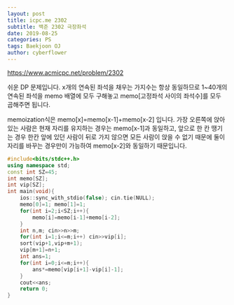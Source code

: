 ```yaml
---
layout: post
title: icpc.me 2302
subtitle: 백준 2302 극장좌석
date: 2019-08-25
categories: PS
tags: Baekjoon OJ
author: cyberflower
---
```


<https://www.acmicpc.net/problem/2302>

쉬운 DP 문제입니다. x개의 연속된 좌석을 채우는 가지수는 항상 동일하므로 1~40개의 연속된 좌석을 memo 배열에 모두 구해놓고 memo[고정좌석 사이의 좌석수]를 모두 곱해주면 됩니다.

 memoization식은 memo[x]=memo[x-1]+memo[x-2] 입니다. 가장 오른쪽에 앉아있는 사람은 현재 자리를 유지하는 경우는 memo[x-1]과 동일하고, 앞으로 한 칸 땡기는 경우 한칸 앞에 있던 사람이 뒤로 가지 않으면 모든 사람이 앉을 수 없기 때문에 둘이 자리를 바꾸는 경우만이 가능하여 memo[x-2]와 동일하기 때문입니다.

```cpp
#include<bits/stdc++.h>
using namespace std;
const int SZ=45;
int memo[SZ];
int vip[SZ];
int main(void){
	ios::sync_with_stdio(false); cin.tie(NULL);
	memo[0]=1; memo[1]=1;
	for(int i=2;i<SZ;i++){
		memo[i]=memo[i-1]+memo[i-2];
	}
	int n,m; cin>>n>>m;
	for(int i=1;i<=m;i++) cin>>vip[i];
	sort(vip+1,vip+m+1);
	vip[m+1]=n+1;
	int ans=1;
	for(int i=0;i<=m;i++){
		ans*=memo[vip[i+1]-vip[i]-1];
	}
	cout<<ans;
	return 0;
}
```
